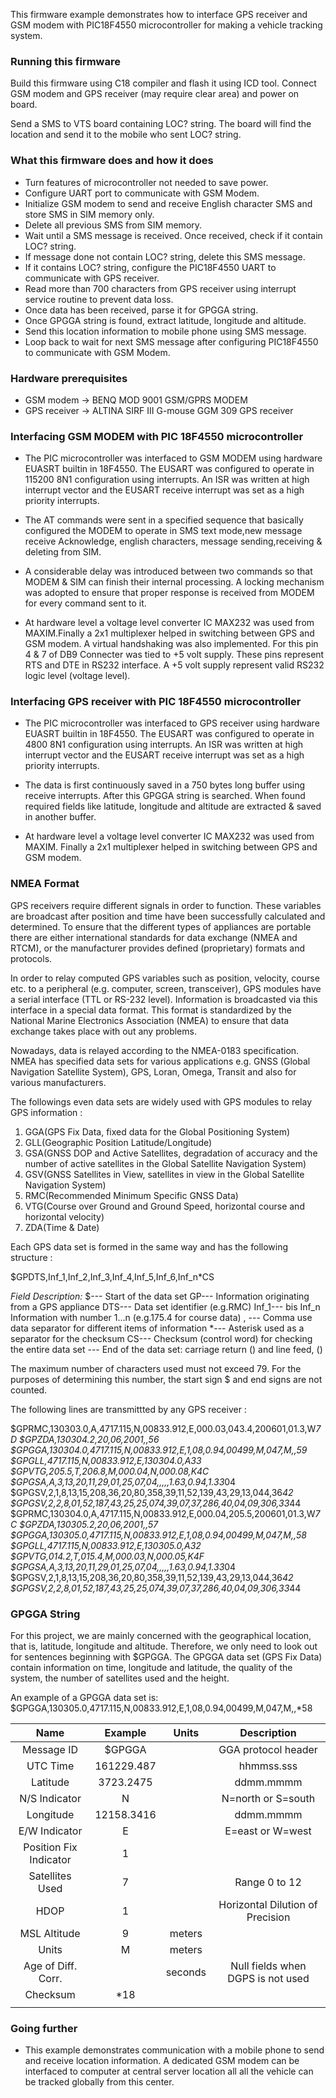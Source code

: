 This firmware example demonstrates how to interface GPS receiver and GSM modem with 
PIC18F4550 microcontroller for making a vehicle tracking system.

### Running this firmware
   
Build this firmware using C18 compiler and flash it using ICD tool. Connect GSM modem 
and GPS receiver (may require clear area) and power on board.

Send a SMS to VTS board containing LOC? string. The board will find the location and send 
it to the mobile who sent LOC? string.
   
### What this firmware does and how it does

- Turn features of microcontroller not needed to save power.
- Configure UART port to communicate with GSM Modem.
- Initialize GSM modem to send and receive English character SMS and store SMS in SIM 
memory only.
- Delete all previous SMS from SIM memory.
- Wait until a SMS message is received. Once received, check if it contain LOC? string.
- If message done not contain LOC? string, delete this SMS message. 
- If it contains LOC? string, configure the PIC18F4550 UART to communicate with GPS receiver.
- Read more than 700 characters from GPS receiver using interrupt service routine to prevent 
data loss.
- Once data has been received, parse it for GPGGA string.
- Once GPGGA string is found, extract latitude, longitude and altitude.
- Send this location information to mobile phone using SMS message.
- Loop back to wait for next SMS message after configuring PIC18F4550 to communicate with 
GSM Modem.

### Hardware prerequisites

- GSM modem    &#8594; BENQ MOD 9001 GSM/GPRS MODEM
- GPS receiver &#8594; ALTINA SIRF III G-mouse GGM 309 GPS receiver

### Interfacing GSM MODEM with PIC 18F4550 microcontroller 
- The PIC microcontroller was interfaced to GSM MODEM using hardware EUASRT builtin in 18F4550. 
The EUSART was configured to operate in 115200 8N1 configuration using interrupts. An ISR was 
written at high interrupt vector and the EUSART receive interrupt was set as a high priority 
interrupts. 

- The AT commands were sent  in a specified sequence that basically configured the 
MODEM to operate in SMS text mode,new message receive  Acknowledge, english characters, 
message sending,receiving & deleting from SIM. 

- A considerable delay was introduced between two commands so that MODEM & SIM can finish their 
internal processing. A locking mechanism was adopted to ensure that proper response is received 
from MODEM for every command sent to it. 

- At hardware level a voltage level converter IC MAX232 was used from MAXIM.Finally a 2x1 multiplexer 
helped in switching between GPS and GSM modem. A virtual handshaking was also implemented. For this 
pin 4 & 7 of DB9 Connecter was tied to +5 volt supply. These pins represent RTS and DTE in RS232 
interface. A +5 volt supply represent valid RS232 logic level (voltage level).

### Interfacing GPS receiver with PIC 18F4550 microcontroller 
- The PIC microcontroller was interfaced to GPS receiver using hardware EUASRT builtin in 18F4550. 
The EUSART was configured to operate in 4800 8N1 configuration using interrupts. An ISR was 
written at high interrupt vector and the EUSART receive interrupt was set as a high  priority 
interrupts.

- The data is first continuously saved in a 750 bytes long buffer using receive interrupts. After 
this GPGGA string is searched. When found required fields like latitude, longitude and altitude 
are extracted & saved in another buffer.

- At hardware level a voltage level converter IC MAX232 was used from MAXIM. Finally a 2x1 multiplexer 
helped in switching between GPS and GSM modem.

### NMEA Format
GPS receivers require different signals in order to function. These variables are broadcast after position 
and time have been successfully calculated and determined. To ensure that the different types of appliances 
are portable there are either international standards for data exchange (NMEA and RTCM), or the manufacturer 
provides defined (proprietary) formats and protocols.

In order to relay computed GPS variables such as position, velocity, course etc. to a peripheral (e.g. computer,
screen, transceiver), GPS modules have a serial interface (TTL or RS-232 level). Information is broadcasted via 
this interface in a special data format. This format is standardized by the National Marine Electronics Association 
(NMEA) to ensure that data exchange takes place with out any problems.

Nowadays, data is relayed according to the NMEA-0183 specification. NMEA has specified data sets for
various applications e.g. GNSS (Global Navigation Satellite System), GPS, Loran, Omega, Transit and also 
for various manufacturers. 

The followings even data sets are widely used with GPS modules to relay GPS information :
1. GGA(GPS Fix Data, fixed data for the Global Positioning System)
2. GLL(Geographic Position Latitude/Longitude)
3. GSA(GNSS DOP and Active Satellites, degradation of accuracy and the number of active satellites in the Global Satellite Navigation System)
4. GSV(GNSS Satellites in View, satellites in view in the Global Satellite Navigation System)
5. RMC(Recommended Minimum Specific GNSS Data)
6. VTG(Course over Ground and Ground Speed, horizontal course and horizontal velocity)
7. ZDA(Time & Date)

Each GPS data set is formed in the same way and has the following structure :

$GPDTS,Inf_1,Inf_2,Inf_3,Inf_4,Inf_5,Inf_6,Inf_n*CS<CR><LF>

*Field Description:*
$--- Start of the data set
GP--- Information originating from a GPS appliance
DTS--- Data set identifier (e.g.RMC)
Inf_1--- bis Inf_n  Information with number 1...n (e.g.175.4 for course data)
, --- Comma use data separator for different items of information
*--- Asterisk used as a separator for the checksum
CS--- Checksum (control word) for checking the entire data set
<CR><LF>--- End of the data set: carriage return (<CR>) and line feed, (<LF>)

The maximum number of characters used must not exceed 79. For the purposes of determining this number, 
the start sign $ and end signs <CR><LF>are not counted.

The following lines are transmittted by any GPS receiver :

$GPRMC,130303.0,A,4717.115,N,00833.912,E,000.03,043.4,200601,01.3,W*7D<CR><LF>
$GPZDA,130304.2,20,06,2001,,*56<CR><LF>
$GPGGA,130304.0,4717.115,N,00833.912,E,1,08,0.94,00499,M,047,M,,*59<CR><LF>
$GPGLL,4717.115,N,00833.912,E,130304.0,A*33<CR><LF>
$GPVTG,205.5,T,206.8,M,000.04,N,000.08,K*4C<CR><LF>
$GPGSA,A,3,13,20,11,29,01,25,07,04,,,,,1.63,0.94,1.33*04<CR><LF>
$GPGSV,2,1,8,13,15,208,36,20,80,358,39,11,52,139,43,29,13,044,36*42<CR><LF>
$GPGSV,2,2,8,01,52,187,43,25,25,074,39,07,37,286,40,04,09,306,33*44<CR><LF>
$GPRMC,130304.0,A,4717.115,N,00833.912,E,000.04,205.5,200601,01.3,W*7C<CR><LF>
$GPZDA,130305.2,20,06,2001,,*57<CR><LF>
$GPGGA,130305.0,4717.115,N,00833.912,E,1,08,0.94,00499,M,047,M,,*58<CR><LF>
$GPGLL,4717.115,N,00833.912,E,130305.0,A*32<CR><LF>
$GPVTG,014.2,T,015.4,M,000.03,N,000.05,K*4F<CR><LF>
$GPGSA,A,3,13,20,11,29,01,25,07,04,,,,,1.63,0.94,1.33*04<CR><LF>
$GPGSV,2,1,8,13,15,208,36,20,80,358,39,11,52,139,43,29,13,044,36*42<CR><LF>
$GPGSV,2,2,8,01,52,187,43,25,25,074,39,07,37,286,40,04,09,306,33*44<CR><LF>

### GPGGA String
For this project, we are mainly concerned with the geographical location, that is, latitude, longitude 
and altitude. Therefore, we only need to look out for sentences beginning with $GPGGA. The GPGGA data set 
(GPS Fix Data) contain information on time, longitude and latitude, the quality of the system, the number 
of satellites used and the height. 

An example of a GPGGA data set is:
$GPGGA,130305.0,4717.115,N,00833.912,E,1,08,0.94,00499,M,047,M,,*58<CR><LF>

| Name                   | Example        | Units      | Description                       |
| :------------:         |:-------------: | :--------: | :--------:                        |
| Message ID             | $GPGGA         |            | GGA protocol header               |
| UTC Time               | 161229.487     |            | hhmmss.sss                        |
| Latitude               | 3723.2475      |            | ddmm.mmmm                         |
| N/S Indicator          | N              |            | N=north or S=south                |
| Longitude              | 12158.3416     |            | ddmm.mmmm                         |
| E/W Indicator          | E              |            | E=east or W=west                  |
| Position Fix Indicator | 1              |            |                                   |
| Satellites Used        | 7              |            | Range 0 to 12                     |
| HDOP                   | 1              |            | Horizontal Dilution of Precision  |
| MSL Altitude           | 9              | meters     |                                   |
| Units                  | M              | meters     |                                   |
| Age of Diff. Corr.     |                | seconds    | Null fields when DGPS is not used |
| Checksum               | *18            |            |                                   |
| <CR> <LF>              |                |            |                                   |


### Going further
- This example demonstrates communication with a mobile phone to send and receive location 
information. A dedicated GSM modem can be interfaced to computer at central server location 
all all the vehicle can be tracked globally from this center.

